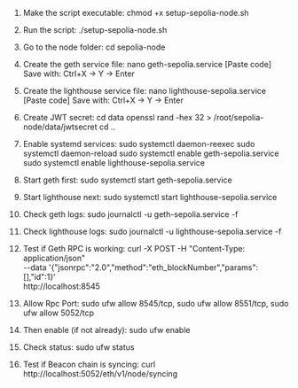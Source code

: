 1. Make the script executable:
   chmod +x setup-sepolia-node.sh

2. Run the script:
   ./setup-sepolia-node.sh

3. Go to the node folder:
   cd sepolia-node

4. Create the geth service file:
   nano geth-sepolia.service
   [Paste code]
   Save with: Ctrl+X → Y → Enter

5. Create the lighthouse service file:
   nano lighthouse-sepolia.service
   [Paste code]
   Save with: Ctrl+X → Y → Enter

6. Create JWT secret:
   cd data
   openssl rand -hex 32 > /root/sepolia-node/data/jwtsecret
   cd ..

7. Enable systemd services:
   sudo systemctl daemon-reexec
   sudo systemctl daemon-reload
   sudo systemctl enable geth-sepolia.service
   sudo systemctl enable lighthouse-sepolia.service

8. Start geth first:
   sudo systemctl start geth-sepolia.service

9. Start lighthouse next:
   sudo systemctl start lighthouse-sepolia.service

10. Check geth logs:
    sudo journalctl -u geth-sepolia.service -f

11. Check lighthouse logs:
    sudo journalctl -u lighthouse-sepolia.service -f

12. Test if Geth RPC is working:
    curl -X POST -H "Content-Type: application/json" \
    --data '{"jsonrpc":"2.0","method":"eth_blockNumber","params":[],"id":1}' \
    http://localhost:8545

13. Allow Rpc Port:
   sudo ufw allow 8545/tcp,
   sudo ufw allow 8551/tcp,
   sudo ufw allow 5052/tcp
14. Then enable (if not already):
   sudo ufw enable
15. Check status:
    sudo ufw status



13. Test if Beacon chain is syncing:
    curl http://localhost:5052/eth/v1/node/syncing
